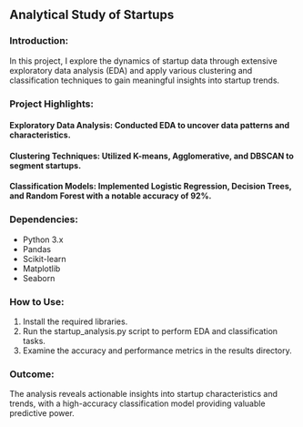 ## Analytical Study of Startups
### Introduction: 
In this project, I explore the dynamics of startup data through extensive exploratory data analysis (EDA) and apply various clustering and classification techniques to gain meaningful insights into startup trends.

### Project Highlights:
#### Exploratory Data Analysis: Conducted EDA to uncover data patterns and characteristics.
#### Clustering Techniques: Utilized K-means, Agglomerative, and DBSCAN to segment startups.
#### Classification Models: Implemented Logistic Regression, Decision Trees, and Random Forest with a notable accuracy of 92%.

### Dependencies:
- Python 3.x 
- Pandas
- Scikit-learn
- Matplotlib
- Seaborn

### How to Use:
1. Install the required libraries.
2. Run the startup_analysis.py script to perform EDA and classification tasks.
3. Examine the accuracy and performance metrics in the results directory.

### Outcome: 
The analysis reveals actionable insights into startup characteristics and trends, with a high-accuracy classification model providing valuable predictive power.

